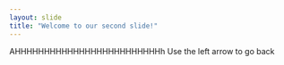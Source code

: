 ```yaml
---
layout: slide
title: "Welcome to our second slide!"
---
```

AHHHHHHHHHHHHHHHHHHHHHHHHHh
Use the left arrow to go back
